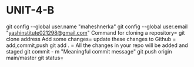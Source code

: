 # UNIT-4-B
git config --global user.name "maheshnerka"
git config --global user.email "yashinstitute021298@gmail.com"
Command for cloning a repository= git clone address
Add some changes=
update these changes to Github
= add,commit,push
git add . = All the changes in your repo will be added and staged
git commit - m "Meaningful commit message"
git push origin main/master 
git status=